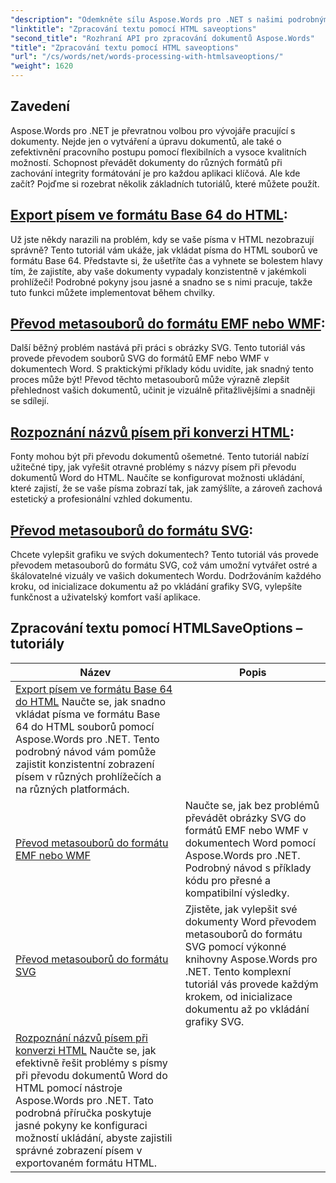 ```yaml
---
"description": "Odemkněte sílu Aspose.Words pro .NET s našimi podrobnými návody, které zahrnují konverzi HTML a metasouborů pro vylepšení zpracování dokumentů."
"linktitle": "Zpracování textu pomocí HTML saveoptions"
"second_title": "Rozhraní API pro zpracování dokumentů Aspose.Words"
"title": "Zpracování textu pomocí HTML saveoptions"
"url": "/cs/words/net/words-processing-with-htmlsaveoptions/"
"weight": 1620
---
```


## Zavedení

Aspose.Words pro .NET je převratnou volbou pro vývojáře pracující s dokumenty. Nejde jen o vytváření a úpravu dokumentů, ale také o zefektivnění pracovního postupu pomocí flexibilních a vysoce kvalitních možností. Schopnost převádět dokumenty do různých formátů při zachování integrity formátování je pro každou aplikaci klíčová. Ale kde začít? Pojďme si rozebrat několik základních tutoriálů, které můžete použít.


## [Export písem ve formátu Base 64 do HTML](./export-fonts-as-base-64-to-html/):
Už jste někdy narazili na problém, kdy se vaše písma v HTML nezobrazují správně? Tento tutoriál vám ukáže, jak vkládat písma do HTML souborů ve formátu Base 64. Představte si, že ušetříte čas a vyhnete se bolestem hlavy tím, že zajistíte, aby vaše dokumenty vypadaly konzistentně v jakémkoli prohlížeči! Podrobné pokyny jsou jasné a snadno se s nimi pracuje, takže tuto funkci můžete implementovat během chvilky. 

## [Převod metasouborů do formátu EMF nebo WMF](./converting-metafiles-to-emf-or-wmf/):
Další běžný problém nastává při práci s obrázky SVG. Tento tutoriál vás provede převodem souborů SVG do formátů EMF nebo WMF v dokumentech Word. S praktickými příklady kódu uvidíte, jak snadný tento proces může být! Převod těchto metasouborů může výrazně zlepšit přehlednost vašich dokumentů, učinit je vizuálně přitažlivějšími a snadněji se sdílejí.

## [Rozpoznání názvů písem při konverzi HTML](./resolve-font-names-in-html-conversion/):
Fonty mohou být při převodu dokumentů ošemetné. Tento tutoriál nabízí užitečné tipy, jak vyřešit otravné problémy s názvy písem při převodu dokumentů Word do HTML. Naučíte se konfigurovat možnosti ukládání, které zajistí, že se vaše písma zobrazí tak, jak zamýšlíte, a zároveň zachová estetický a profesionální vzhled dokumentu.

## [Převod metasouborů do formátu SVG](./converting-metafiles-to-svg/):
Chcete vylepšit grafiku ve svých dokumentech? Tento tutoriál vás provede převodem metasouborů do formátu SVG, což vám umožní vytvářet ostré a škálovatelné vizuály ve vašich dokumentech Wordu. Dodržováním každého kroku, od inicializace dokumentu až po vkládání grafiky SVG, vylepšíte funkčnost a uživatelský komfort vaší aplikace.

 ## Zpracování textu pomocí HTMLSaveOptions – tutoriály
| Název | Popis |
| --- | --- |
| [Export písem ve formátu Base 64 do HTML](./export-fonts-as-base-64-to-html/) Naučte se, jak snadno vkládat písma ve formátu Base 64 do HTML souborů pomocí Aspose.Words pro .NET. Tento podrobný návod vám pomůže zajistit konzistentní zobrazení písem v různých prohlížečích a na různých platformách. |
| [Převod metasouborů do formátu EMF nebo WMF](./converting-metafiles-to-emf-or-wmf/) | Naučte se, jak bez problémů převádět obrázky SVG do formátů EMF nebo WMF v dokumentech Word pomocí Aspose.Words pro .NET. Podrobný návod s příklady kódu pro přesné a kompatibilní výsledky. |
| [Převod metasouborů do formátu SVG](./converting-metafiles-to-svg/) | Zjistěte, jak vylepšit své dokumenty Word převodem metasouborů do formátu SVG pomocí výkonné knihovny Aspose.Words pro .NET. Tento komplexní tutoriál vás provede každým krokem, od inicializace dokumentu až po vkládání grafiky SVG. |
| [Rozpoznání názvů písem při konverzi HTML](./resolve-font-names-in-html-conversion/) Naučte se, jak efektivně řešit problémy s písmy při převodu dokumentů Word do HTML pomocí nástroje Aspose.Words pro .NET. Tato podrobná příručka poskytuje jasné pokyny ke konfiguraci možností ukládání, abyste zajistili správné zobrazení písem v exportovaném formátu HTML. |